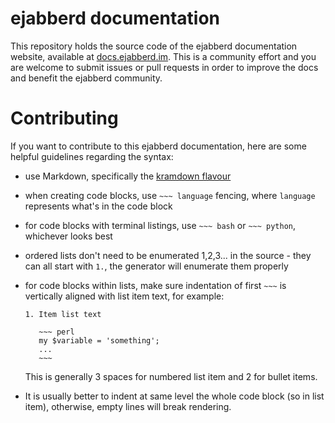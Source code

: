 # ejabberd documentation

This repository holds the source code of the ejabberd documentation website, available at [docs.ejabberd.im](https://docs.ejabberd.im). This is a community effort and you are welcome to submit issues or pull requests in order to improve the docs and benefit the ejabberd community.

# Contributing

If you want to contribute to this ejabberd documentation, here are some helpful guidelines regarding the syntax:

- use Markdown, specifically the [kramdown flavour](http://kramdown.gettalong.org/syntax.html)

- when creating code blocks, use `~~~ language` fencing, where `language` represents what's in the code block

- for code blocks with terminal listings, use `~~~ bash` or `~~~ python`, whichever looks best

- ordered lists don't need to be enumerated 1,2,3... in the source - they can all start with `1.`, the generator will enumerate them properly

- for code blocks within lists, make sure indentation of first `~~~` is vertically aligned with list item text, for example:
    ```
    1. Item list text
    
       ~~~ perl
       my $variable = 'something';
       ...
       ~~~
    ```
    This is generally 3 spaces for numbered list item and 2 for bullet items.

- It is usually better to indent at same level the whole code block (so in list item), otherwise, empty lines will break rendering.
